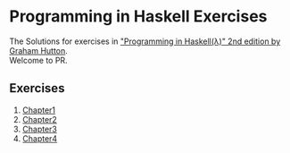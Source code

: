 # Programming in Haskell Exercises
The Solutions for exercises in ["Programming in Haskell(λ)" 2nd edition by Graham Hutton](http://www.cs.nott.ac.uk/~pszgmh/pih.html). <br>
Welcome to PR.
## Exercises
1. [Chapter1](./Exercises/ch1.lhs)
2. [Chapter2](./Exercises/ch2.lhs)
3. [Chapter3](./Exercises/ch3.lhs)
4. [Chapter4](./Exercises/ch4.lhs)
